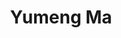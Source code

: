 ---
bio: 
  matter.
education:
  courses:
  - course: 学士学位
    institution: XXX
    year: 2021
email: "XXX@qq.com"
first_name: Yumeng
highlight_name: false
interests:
- 生物信息
last_name: Ma
role: Visiting Student
social:
- icon: envelope
  icon_pack: fas
  link: mailto:XXX@qq.com
superuser: true
title: Yumeng Ma
user_groups:
- Visitors
---